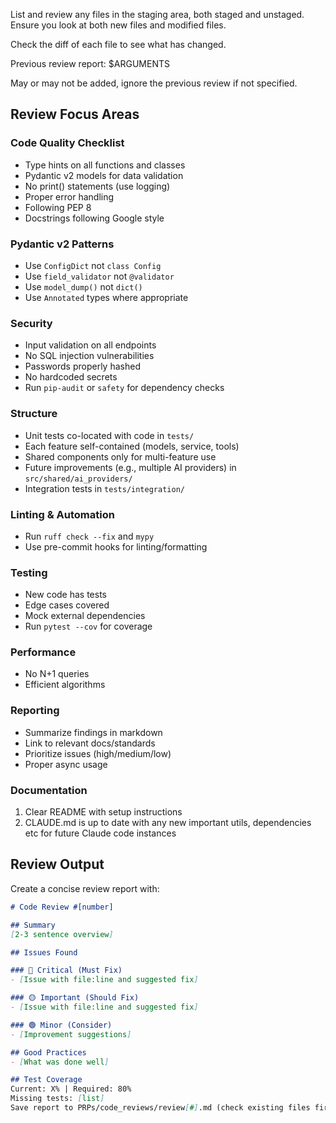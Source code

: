 List and review any files in the staging area, both staged and unstaged.
Ensure you look at both new files and modified files.

Check the diff of each file to see what has changed.

Previous review report: $ARGUMENTS

May or may not be added, ignore the previous review if not specified.

## Review Focus Areas


### Code Quality Checklist

- Type hints on all functions and classes
- Pydantic v2 models for data validation
- No print() statements (use logging)
- Proper error handling
- Following PEP 8
- Docstrings following Google style


### Pydantic v2 Patterns

- Use `ConfigDict` not `class Config`
- Use `field_validator` not `@validator`
- Use `model_dump()` not `dict()`
- Use `Annotated` types where appropriate


### Security

- Input validation on all endpoints
- No SQL injection vulnerabilities
- Passwords properly hashed
- No hardcoded secrets
- Run `pip-audit` or `safety` for dependency checks


### Structure

- Unit tests co-located with code in `tests/`
- Each feature self-contained (models, service, tools)
- Shared components only for multi-feature use
- Future improvements (e.g., multiple AI providers) in `src/shared/ai_providers/`
- Integration tests in `tests/integration/`


### Linting & Automation

- Run `ruff check --fix` and `mypy`
- Use pre-commit hooks for linting/formatting


### Testing

- New code has tests
- Edge cases covered
- Mock external dependencies
- Run `pytest --cov` for coverage


### Performance

- No N+1 queries
- Efficient algorithms


### Reporting

- Summarize findings in markdown
- Link to relevant docs/standards
- Prioritize issues (high/medium/low)
- Proper async usage


### Documentation

1. Clear README with setup instructions
2. CLAUDE.md is up to date with any new important utils, dependencies etc for future Claude code instances


## Review Output

Create a concise review report with:

```markdown
# Code Review #[number]

## Summary
[2-3 sentence overview]

## Issues Found

### 🔴 Critical (Must Fix)
- [Issue with file:line and suggested fix]

### 🟡 Important (Should Fix)
- [Issue with file:line and suggested fix]

### 🟢 Minor (Consider)
- [Improvement suggestions]

## Good Practices
- [What was done well]

## Test Coverage
Current: X% | Required: 80%
Missing tests: [list]
Save report to PRPs/code_reviews/review[#].md (check existing files first)
```


